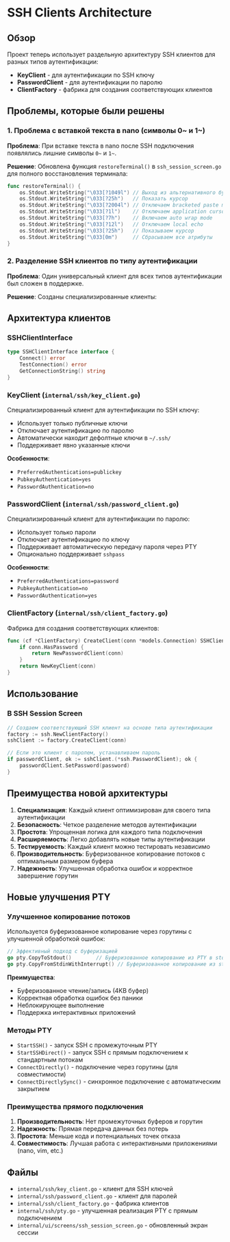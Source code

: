 # SSH Clients Architecture

## Обзор

Проект теперь использует раздельную архитектуру SSH клиентов для разных типов аутентификации:

- **KeyClient** - для аутентификации по SSH ключу
- **PasswordClient** - для аутентификации по паролю
- **ClientFactory** - фабрика для создания соответствующих клиентов

## Проблемы, которые были решены

### 1. Проблема с вставкой текста в nano (символы 0~ и 1~)

**Проблема**: При вставке текста в nano после SSH подключения появлялись лишние символы `0~` и `1~`.

**Решение**: Обновлена функция `restoreTerminal()` в `ssh_session_screen.go` для полного восстановления терминала:

```go
func restoreTerminal() {
    os.Stdout.WriteString("\033[?1049l") // Выход из альтернативного буфера
    os.Stdout.WriteString("\033[?25h")   // Показать курсор
    os.Stdout.WriteString("\033[?2004l") // Отключаем bracketed paste mode
    os.Stdout.WriteString("\033[?1l")    // Отключаем application cursor keys
    os.Stdout.WriteString("\033[?7h")    // Включаем auto wrap mode
    os.Stdout.WriteString("\033[?12l")   // Отключаем local echo
    os.Stdout.WriteString("\033[?25h")   // Показываем курсор
    os.Stdout.WriteString("\033[0m")     // Сбрасываем все атрибуты
}
```

### 2. Разделение SSH клиентов по типу аутентификации

**Проблема**: Один универсальный клиент для всех типов аутентификации был сложен в поддержке.

**Решение**: Созданы специализированные клиенты:

## Архитектура клиентов

### SSHClientInterface

```go
type SSHClientInterface interface {
    Connect() error
    TestConnection() error
    GetConnectionString() string
}
```

### KeyClient (`internal/ssh/key_client.go`)

Специализированный клиент для аутентификации по SSH ключу:

- Использует только публичные ключи
- Отключает аутентификацию по паролю
- Автоматически находит дефолтные ключи в `~/.ssh/`
- Поддерживает явно указанные ключи

**Особенности**:

- `PreferredAuthentications=publickey`
- `PubkeyAuthentication=yes`
- `PasswordAuthentication=no`

### PasswordClient (`internal/ssh/password_client.go`)

Специализированный клиент для аутентификации по паролю:

- Использует только пароли
- Отключает аутентификацию по ключу
- Поддерживает автоматическую передачу пароля через PTY
- Опционально поддерживает `sshpass`

**Особенности**:

- `PreferredAuthentications=password`
- `PubkeyAuthentication=no`
- `PasswordAuthentication=yes`

### ClientFactory (`internal/ssh/client_factory.go`)

Фабрика для создания соответствующих клиентов:

```go
func (cf *ClientFactory) CreateClient(conn *models.Connection) SSHClientInterface {
    if conn.HasPassword {
        return NewPasswordClient(conn)
    }
    return NewKeyClient(conn)
}
```

## Использование

### В SSH Session Screen

```go
// Создаем соответствующий SSH клиент на основе типа аутентификации
factory := ssh.NewClientFactory()
sshClient := factory.CreateClient(conn)

// Если это клиент с паролем, устанавливаем пароль
if passwordClient, ok := sshClient.(*ssh.PasswordClient); ok {
    passwordClient.SetPassword(password)
}
```

## Преимущества новой архитектуры

1. **Специализация**: Каждый клиент оптимизирован для своего типа аутентификации
2. **Безопасность**: Четкое разделение методов аутентификации
3. **Простота**: Упрощенная логика для каждого типа подключения
4. **Расширяемость**: Легко добавлять новые типы аутентификации
5. **Тестируемость**: Каждый клиент можно тестировать независимо
6. **Производительность**: Буферизованное копирование потоков с оптимальным размером буфера
7. **Надежность**: Улучшенная обработка ошибок и корректное завершение горутин

## Новые улучшения PTY

### Улучшенное копирование потоков

Используется буферизованное копирование через горутины с улучшенной обработкой ошибок:

```go
// Эффективный подход с буферизацией
go pty.CopyToStdout()        // Буферизованное копирование из PTY в stdout
go pty.CopyFromStdinWithInterrupt() // Буферизованное копирование из stdin в PTY
```

**Преимущества**:

- Буферизованное чтение/запись (4KB буфер)
- Корректная обработка ошибок без паники
- Неблокирующее выполнение
- Поддержка интерактивных приложений

### Методы PTY

- `StartSSH()` - запуск SSH с промежуточным PTY
- `StartSSHDirect()` - запуск SSH с прямым подключением к стандартным потокам
- `ConnectDirectly()` - подключение через горутины (для совместимости)
- `ConnectDirectlySync()` - синхронное подключение с автоматическим закрытием

### Преимущества прямого подключения

1. **Производительность**: Нет промежуточных буферов и горутин
2. **Надежность**: Прямая передача данных без потерь
3. **Простота**: Меньше кода и потенциальных точек отказа
4. **Совместимость**: Лучшая работа с интерактивными приложениями (nano, vim, etc.)

## Файлы

- `internal/ssh/key_client.go` - клиент для SSH ключей
- `internal/ssh/password_client.go` - клиент для паролей
- `internal/ssh/client_factory.go` - фабрика клиентов
- `internal/ssh/pty.go` - улучшенная реализация PTY с прямым подключением
- `internal/ui/screens/ssh_session_screen.go` - обновленный экран сессии
